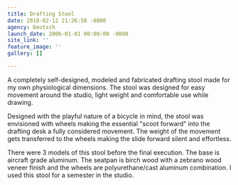 ```yaml
---
title: Drafting Stool
date: 2018-02-12 21:26:58 -0800
agency: Deutsch
launch_date: 2006-01-01 00:00:00 -0800
site_link: ''
feature_image: ''
gallery: []

---
```

A completely self-designed, modeled and fabricated drafting stool made for my own physiological dimensions.  The stool was designed for easy movement around the studio, light weight and comfortable use while drawing.

Designed with the playful nature of a bicycle in mind, the stool was envisioned with wheels making the essential "scoot forward" into the drafting desk a fully considered movement.  The weight of the movement gets transferred to the wheels making the slide forward silent and effortless.

There were 3 models of this stool before the final execution.  The base is aircraft grade aluminum.  The seatpan is birch wood with a zebrano wood veneer finish and the wheels are polyurethane/cast aluminum combination. I used this stool for a semester in the studio.
